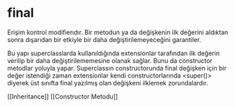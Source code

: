 # final

Erişim kontrol modifierıdır. Bir metodun ya da  değişkenin ilk değerini aldıktan sonra dışarıdan bir etkiyle bir daha değiştirilemeyeceğini garantiler.  

Bu yapı superclasslarda kullanıldığında extensionlar tarafından ilk değerin verilip bir daha değiştirilememesine olanak sağlar. Bunu da constructor metodlar yoluyla yapar. Superclassın constructorunda final değişken için bir değer istendiği zaman extensionlar kendi constructorlarında <super()> diyerek üst sınıfta final yazılmış olan değişkeni ilklemek zorundalardır.

[[Inheritance]]
[[Constructor Metodu]]


